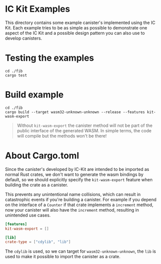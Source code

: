 # IC Kit Examples

This directory contains some example canister's implemented using the IC Kit. Each example tries
to be as simple as possible to demonstrate one aspect of the IC Kit and a possible design pattern
you can also use to develop canisters.

# Testing the examples

```shell
cd ./fib
cargo test
```

# Build example

```shell
cd ./fib
cargo build --target wasm32-unknown-unknown --release --features kit-wasm-export
```

> Without `kit-wasm-export` the canister method will not be part of the public interface of the generated WASM. In simple
> terms, the code will compile but the methods won't be there!

# About Cargo.toml

Since the canister's developed by IC-Kit are intended to be imported as normal Rust crates, we don't want to generate
the wasm bindings by default, so we should explicitly specify the `kit-wasm-export` feature when building the crate as a
canister.

This prevents any unintentional name collisions, which can result in catastrophic events if you're building a canister.
For example if you depend on the interface of a `Counter` if that crate implements a `increment` method, now your
canister will also have the `increment` method, resulting in unintended use cases.

```toml
[features]
kit-wasm-export = []

[lib]
crate-type = ["cdylib", "lib"]
```

The `cdylib` is used, so we can target for `wasm32-unknown-unknown`, the `lib` is used to make it possible to import the
canister as a crate.
